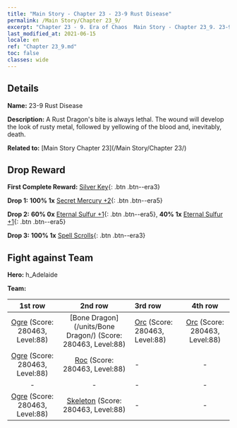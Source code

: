 ```yaml
---
title: "Main Story - Chapter 23 - 23-9 Rust Disease"
permalink: /Main Story/Chapter 23_9/
excerpt: "Chapter 23 - 9. Era of Chaos  Main Story - Chapter 23_9. 23-9 Rust Disease"
last_modified_at: 2021-06-15
locale: en
ref: "Chapter 23_9.md"
toc: false
classes: wide
---
```


## Details

 **Name:** 23-9 Rust Disease

 **Description:** A Rust Dragon's bite is always lethal. The wound will develop the look of rusty metal, followed by yellowing of the blood and, inevitably, death.

 **Related to:** [Main Story Chapter 23](/Main Story/Chapter 23/)

## Drop Reward

 **First Complete Reward:** [Silver Key](/Items/con_693/){: .btn .btn--era3}

 **Drop 1:** **100% 1x** [Secret Mercury +2](/Items/mat_77/){: .btn .btn--era5}

 **Drop 2:** **60% 0x** [Eternal Sulfur +1](/Items/mat_71/){: .btn .btn--era5}, **40% 1x** [Eternal Sulfur +1](/Items/mat_71/){: .btn .btn--era5}

 **Drop 3:** **100% 1x** [Spell Scrolls](/Items/con_694/){: .btn .btn--era3}


## Fight against Team
 **Hero:** h_Adelaide

 **Team:**


  | 1st row | 2nd row | 3rd row | 4th row |
  |:----:|:----:|:----|:----:|
  | [Ogre](/units/Ogre/) (Score: 280463, Level:88)  | [Bone Dragon](/units/Bone Dragon/) (Score: 280463, Level:88)  | [Orc](/units/Orc/) (Score: 280463, Level:88)  | [Orc](/units/Orc/) (Score: 280463, Level:88)  |
  | [Ogre](/units/Ogre/) (Score: 280463, Level:88)  | [Roc](/units/Roc/) (Score: 280463, Level:88)  | - | - |
  | - | - | - | - |
  | [Ogre](/units/Ogre/) (Score: 280463, Level:88)  | [Skeleton](/units/Skeleton/) (Score: 280463, Level:88)  | - | - |


